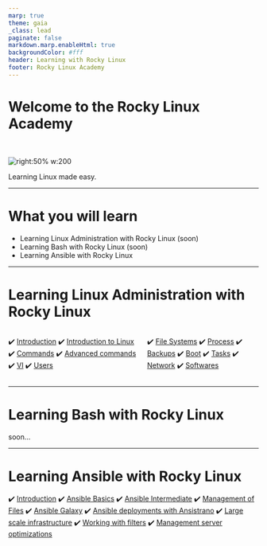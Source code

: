 ```yaml
---
marp: true
theme: gaia
_class: lead
paginate: false
markdown.marp.enableHtml: true
backgroundColor: #fff
header: Learning with Rocky Linux
footer: Rocky Linux Academy
---
```

# Welcome to the Rocky Linux Academy

<style>
img[alt~="center"] {
  display: block;
  margin: 0 auto;
}
blockquote {
  background: #ffedcc;
  border-left: 10px solid #d1bf9d;
  margin: 1.5em 10px;
  padding: 0.5em 10px;
}
blockquote:before{
  content: unset;
}
blockquote:after{
  content: unset;
}
header {
    display: grid;
    grid-template-columns: 1fr max-content;
    background-color: #10b981;
    align-content: right;
    color: white;
    font-size: 1em;
    padding: 20px;
}
footer {
    display: grid;
    grid-template-columns: 1fr max-content;
    background-color: #10b981;
    align-content: right;
    color: white;
}
.columns {
  display: grid;
  grid-template-columns: repeat(2, minmax(0, 1fr));
  gap: 1rem;
}
.columns3 {
  display: grid;
  grid-template-columns: repeat(3, minmax(0, 1fr));
  gap: 1rem;
}

</style>

<br/>

![right:50% w:200](./assets/rocky_linux_logo.svg)

Learning Linux made easy.

---

# What you will learn

- Learning Linux Administration with Rocky Linux (soon)
- Learning Bash with Rocky Linux (soon)
- Learning Ansible with Rocky Linux

---

# Learning Linux Administration with Rocky Linux

<div class="columns">
<div>

:heavy_check_mark: [Introduction](./admin_guide/00-toc.html)
:heavy_check_mark: [Introduction to Linux](./admin_guide/01-presentation.html)
:heavy_check_mark: [Commands](./admin_guide/03-commands.html)
:heavy_check_mark: [Advanced commands](./admin_guide/03-advanced-commands.html)
:heavy_check_mark: [VI](./admin_guide/05-vi.html)
:heavy_check_mark: [Users](./admin_guide/06-users.html)

</div>
<div>

:heavy_check_mark: [File Systems](./admin_guide/07-file-systems.html)
:heavy_check_mark: [Process](./admin_guide/08-process.html)
:heavy_check_mark: [Backups](./admin_guide/09-backups.html)
:heavy_check_mark: [Boot](./admin_guide/10-boot.html)
:heavy_check_mark: [Tasks](./admin_guide/11-tasks.html)
:heavy_check_mark: [Network](./admin_guide/12-network.html)
:heavy_check_mark: [Softwares](./admin_guide/13-softwares.html)
</div>

</div>

---

# Learning Bash with Rocky Linux

soon...

---

# Learning Ansible with Rocky Linux

:heavy_check_mark: [Introduction](./ansible/Learning_Ansible_with_Rocky-0-Introduction.html)
:heavy_check_mark: [Ansible Basics](./ansible/Learning_Ansible_with_Rocky-1-Ansible_Basics.html)
:heavy_check_mark: [Ansible Intermediate](./ansible/Learning_Ansible_with_Rocky-2-Ansible_Advanced.html)
:heavy_check_mark: [Management of Files](./ansible/Learning_Ansible_with_Rocky-3-Working_with_files.html)
:heavy_check_mark: [Ansible Galaxy](./ansible/Learning_Ansible_with_Rocky-4-Ansible_galaxy.html)
:heavy_check_mark: [Ansible deployments with Ansistrano](./ansible/Learning_Ansible_with_Rocky-5-Ansible_deployments_with_ansistrano.html)
:heavy_check_mark: [Large scale infrastructure](./ansible/Learning_Ansible_with_Rocky-6-Ansible_Large_scale_infrastructure.html)
:heavy_check_mark: [Working with filters](./ansible/Learning_Ansible_with_Rocky-7-Ansible_Working_with_filters.html)
:heavy_check_mark: [Management server optimizations](./ansible/Learning_Ansible_with_Rocky-8-Ansible_Management_server_optimizations.html)
